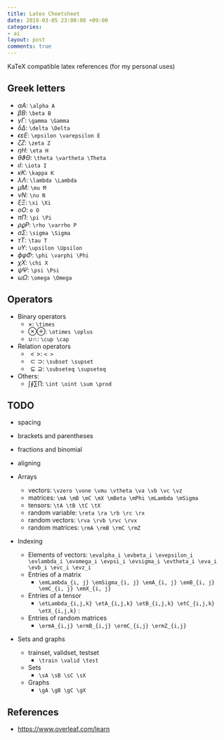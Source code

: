 ```yaml
---
title: Latex Cheetsheet
date: 2019-03-05 23:00:00 +09:00
categories:
- ai
layout: post
comments: true
---
```


KaTeX compatible latex references (for my personal uses)

## Greek letters
- $\alpha A$: `\alpha A`
- $\beta B$: `\beta B`
- $\gamma \Gamma$: `\gamma \Gamma`
- $\delta \Delta$: `\delta \Delta`
- $\epsilon \varepsilon E$: `\epsilon \varepsilon E`
- $\zeta Z$: `\zeta Z`
- $\eta H$: `\eta H`
- $\theta \vartheta \Theta$: `\theta \vartheta \Theta`
- $\iota I$: `\iota I`
- $\kappa K$: `\kappa K`
- $\lambda \Lambda$: `\lambda \Lambda`
- $\mu M$: `\mu M`
- $\nu N$: `\nu N`
- $\xi \Xi$: `\xi \Xi`
- $o O$: `o O`
- $\pi \Pi$: `\pi \Pi`
- $\rho \varrho P$: `\rho \varrho P`
- $\sigma \Sigma$: `\sigma \Sigma`
- $\tau T$: `\tau T`
- $\upsilon \Upsilon$: `\upsilon \Upsilon`
- $\phi \varphi \Phi$: `\phi \varphi \Phi`
- $\chi X$: `\chi X`
- $\psi \Psi$: `\psi \Psi`
- $\omega \Omega$: `\omega \Omega`

## Operators
- Binary operators
  - $\times$: `\times`
  - $\otimes \oplus$: `\otimes \oplus`
  - $\cup \cap$: `\cup \cap`
- Relation operators
  - $< >$: `< >`
  - $\subset \supset$: `\subset \supset`
  - $\subseteq \supseteq$: `\subseteq \supseteq`
- Others:
  - $\int \oint \sum \prod$: `\int \oint \sum \prod`

## TODO

- spacing
- brackets and parentheses
- fractions and binomial
- aligning

- Arrays
  - vectors: `\vzero \vone \vmu \vtheta \va \vb \vc \vz`
  - matrices: `\mA \mB \mC \mX \mBeta \mPhi \mLambda \mSigma`
  - tensors: `\tA \tB \tC \tX`
  - random variable: `\reta \ra \rb \rc \rx`
  - random vectors: `\rva \rvb \rvc \rvx`
  - random matrices: `\rmA \rmB \rmC \rmZ`
- Indexing
  - Elements of vectors: `\evalpha_i \evbeta_i \evepsilon_i \evlambda_i \evomega_i \evpsi_i \evsigma_i \evtheta_i \eva_i \evb_i \evc_i \evz_i`
  - Entries of a matrix
    - `\emLambda_{i, j} \emSigma_{i, j} \emA_{i, j} \emB_{i, j} \emC_{i, j} \emX_{i, j}`
  - Entries of a tensor
    - `\etLambda_{i,j,k} \etA_{i,j,k} \etB_{i,j,k} \etC_{i,j,k} \etX_{i,j,k}` :
  - Entries of random matrices
    - `\ermA_{i,j} \ermB_{i,j} \ermC_{i,j} \ermZ_{i,j}`
- Sets and graphs
  - trainset, validset, testset
    - `\train \valid \test`
  - Sets
    - `\sA \sB \sC \sX`
  - Graphs
    - `\gA \gB \gC \gX`

## References
- https://www.overleaf.com/learn


<!--
#### others
* ground truth distribution, empirical distribution defined by training set
    * `\pdata \ptrain \Ptrain` :
$% The true underlying data generating distribution
\newcommand{\pdata}{p_{\rm{data}}}
% The empirical distribution defined by the training set
\newcommand{\ptrain}{\hat{p}_{\rm{data}}}
\newcommand{\Ptrain}{\hat{P}_{\rm{data}}}
% The model distribution
\newcommand{\pmodel}{p_{\rm{model}}}
\newcommand{\Pmodel}{P_{\rm{model}}}
\newcommand{\ptildemodel}{\tilde{p}_{\rm{model}}}
% Stochastic autoencoder distributions
\newcommand{\pencode}{p_{\rm{encoder}}}
\newcommand{\pdecode}{p_{\rm{decoder}}}
\newcommand{\precons}{p_{\rm{reconstruct}}}
% Laplace distribution
\newcommand{\laplace}{\mathrm{Laplace}}\pdata \ptrain \Ptrain$

* The model distribution
    * `\pmodel \Pmodel \ptildemodel` :
$\pmodel \Pmodel \ptildemodel$

* Stochastic autoencoder distributions; Laplace distribution
    * `\pencode \pdecode \precons \laplace` :
$\pencode \pdecode \precons \laplace$

#### others 2
* `\norm{x}_2` `\diag(\vv)` : $\newcommand\norm[1]{\left\lVert#1\right\rVert}
\newcommand\diag{\text{diag}} \norm{x}_2 \; \diag(\vv)$

| syntax | rendered result | - | syntax | rendered result
|:----------- |---------- | --- |:-----------|----------
| `\E` | $\newcommand{\E}{\mathbb{E}}
\newcommand{\Ls}{\mathcal{L}}
\newcommand{\R}{\mathbb{R}}
\newcommand{\emp}{\tilde{p}}
\newcommand{\lr}{\alpha}
\newcommand{\reg}{\lambda}
\newcommand{\rect}{\mathrm{rectifier}}
\newcommand{\softmax}{\mathrm{softmax}}
\newcommand{\sigmoid}{\sigma}
\newcommand{\softplus}{\zeta}
\newcommand{\KL}{D_{\mathrm{KL}}}
\newcommand{\Var}{\mathrm{Var}}
\newcommand{\standarderror}{\mathrm{SE}}
\newcommand{\Cov}{\mathrm{Cov}}
% Wolfram Mathworld says L^2 is for function spaces and \ell^2 is for vectors
% But then they seem to use L^2 for vectors throughout the site, and so does
% wikipedia.
\newcommand{\normlzero}{L^0}
\newcommand{\normlone}{L^1}
\newcommand{\normltwo}{L^2}
\newcommand{\normlp}{L^p}
\newcommand{\normmax}{L^\infty}
% See usage in notation.tex. Chosen to match Daphne's book.
\newcommand{\parents}{Pa}
% argmax, argmin operators
\DeclareMathOperator*{\argmax}{arg\,max}
\DeclareMathOperator*{\argmin}{arg\,min}
% sign, Trace
\DeclareMathOperator{\sign}{sign}
\DeclareMathOperator{\Tr}{Tr} \E $ | - | `\standarderror` | $ \standarderror $
| `\Ls` | $ \Ls $ | - | `\Cov` | $ \Cov $
| `\R` | $ \R $ | - | `\normlzero` | $ \normlzero $
| `\emp` | $ \emp $ | - | `\normlone` | $ \normlone $
| `\lr` | $ \lr $ | - | `\normltwo` | $ \normltwo $
| `\reg` | $ \reg $ | - | `\normlp` | $ \normlp $
| `\rect` | $ \rect $ | - | `\normmax` | $ \normmax $
| `\softmax` | $ \softmax $ | - | `\parents` | $ \parents $
| `\sigmoid` | $ \sigmoid $ | - | `\argmax` | $\argmax$
| `\softplus` | $ \softplus $ | - | `\argmin` | $\argmin$
| `\KL` | $ \KL $ | - | `\sign` | $ \sign $
| `\Var` | $ \Var $ | - | `\Tr` | $ \Tr $ -->
